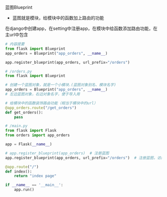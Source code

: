蓝图Blueprint

- 蓝图就是模块，给模块中的函数加上路由的功能

在django中创建app，在setting中注册app，在模块中给函数添加路由功能，在主url中包含

```python
# 内容提要
from flask import Blueprint
app_orders = Blueprint("app_orders", __name__)

app.register_blueprint(app_orders, url_prefix="/orders")
```



```python
# /orders.py
from flask import Blueprint

# 创建一个蓝图对象，就是一个小模块.(蓝图对象别名、模块名字)
app_orders = Blueprint("app_orders", __name__)
# 左边蓝图对象，右边对象名字，便于导入用

# 给模块中的函数装饰路由功能（相当于模块中的url）
@app_orders.route("/get_orders")
def get_orders():
    pass
```



```python
# /main.py
from flask import Flask
from orders import app_orders

app = Flask(__name__)

# app.register_blueprint(app_orders)  # 注册蓝图
app.register_blueprint(app_orders, url_prefix="/orders")  # 注册蓝图，访问前缀order

@app.route("/")
def index():
    return "index page"

if __name__ == '__main__':
    app.run()
```



